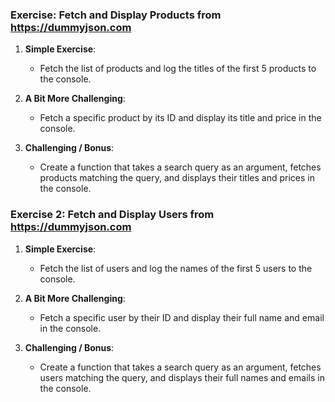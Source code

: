 ### Exercise: Fetch and Display Products from https://dummyjson.com

1. **Simple Exercise**:
   - Fetch the list of products and log the titles of the first 5 products to the console.


2. **A Bit More Challenging**:
   - Fetch a specific product by its ID and display its title and price in the console.


3. **Challenging / Bonus**:
   - Create a function that takes a search query as an argument, fetches products matching the query, and displays their titles and prices in the console.

### Exercise 2: Fetch and Display Users from https://dummyjson.com

1. **Simple Exercise**:
   - Fetch the list of users and log the names of the first 5 users to the console.

2. **A Bit More Challenging**:
   - Fetch a specific user by their ID and display their full name and email in the console.

3. **Challenging / Bonus**:
   - Create a function that takes a search query as an argument, fetches users matching the query, and displays their full names and emails in the console.



